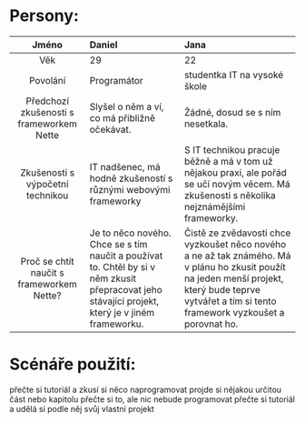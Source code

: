 # Persony:
|    Jméno   | Daniel | Jana |
|    :---:   | :---   | :--- |
|     Věk    |   29   |  22  |
|  Povolání  | 	Programátor | studentka IT na vysoké škole |
| Předchozí zkušenosti s frameworkem Nette | Slyšel o něm a ví, co má přibližně očekávat. | Žádné, dosud se s ním nesetkala. |
| Zkušenosti s výpočetní technikou | IT nadšenec, má hodně zkušeností s různými webovými frameworky | S IT technikou pracuje běžně a má v tom už nějakou praxi, ale pořád se učí novým věcem. Má zkušenosti s několika nejznámějšími frameworky. |
| Proč se chtít naučit s frameworkem Nette? | Je to něco nového. Chce se s tím naučit a používat to. Chtěl by si v něm zkusit přepracovat jeho stávající projekt, který je v jiném frameworku. | Čistě ze zvědavosti chce vyzkoušet něco nového a ne až tak známého. Má v plánu ho zkusit použít na jeden menší projekt, který bude teprve vytvářet a tím si tento framework vyzkoušet a porovnat ho. |

# Scénáře použití: 
přečte si tutoriál a zkusí si něco naprogramovat
projde si nějakou určitou část nebo kapitolu
přečte si to, ale nic nebude programovat
přečte si tutoriál a udělá si podle něj svůj vlastní projekt 
